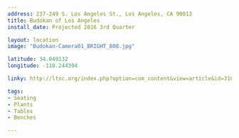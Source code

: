 ```yaml
---
address: 237-249 S. Los Angeles St., Los Angeles, CA 90013
title: Budokan of Los Angeles
install_date: Projected 2016 3rd Quarter

layout: location
image: "Budokan-Camera01_BRIGHT_800.jpg"

latitude: 34.049132
longitude: -118.244394

linky: http://ltsc.org/index.php?option=com_content&view=article&id=310

tags:	
- Seating
- Plants
- Tables
- Benches

---
```

